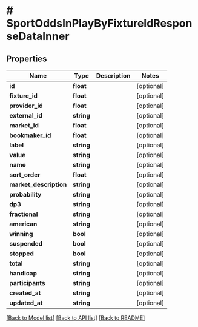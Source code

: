# # SportOddsInPlayByFixtureIdResponseDataInner

## Properties

Name | Type | Description | Notes
------------ | ------------- | ------------- | -------------
**id** | **float** |  | [optional]
**fixture_id** | **float** |  | [optional]
**provider_id** | **float** |  | [optional]
**external_id** | **string** |  | [optional]
**market_id** | **float** |  | [optional]
**bookmaker_id** | **float** |  | [optional]
**label** | **string** |  | [optional]
**value** | **string** |  | [optional]
**name** | **string** |  | [optional]
**sort_order** | **float** |  | [optional]
**market_description** | **string** |  | [optional]
**probability** | **string** |  | [optional]
**dp3** | **string** |  | [optional]
**fractional** | **string** |  | [optional]
**american** | **string** |  | [optional]
**winning** | **bool** |  | [optional]
**suspended** | **bool** |  | [optional]
**stopped** | **bool** |  | [optional]
**total** | **string** |  | [optional]
**handicap** | **string** |  | [optional]
**participants** | **string** |  | [optional]
**created_at** | **string** |  | [optional]
**updated_at** | **string** |  | [optional]

[[Back to Model list]](../../README.md#models) [[Back to API list]](../../README.md#endpoints) [[Back to README]](../../README.md)
